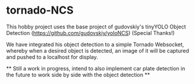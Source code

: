 ﻿# tornado-NCS
This hobby project uses the base project of gudovskiy's tinyYOLO Object Detection (https://github.com/gudovskiy/yoloNCS) (Special Thanks!)

We have integrated his object detection to a simple Tornado Websocket, whereby when a desired object is detected, an image of it will be captured and pushed to a localhost for display.

** Still a work in progress, intend to also implement car plate detection in the future to work side by side with the object detection **
